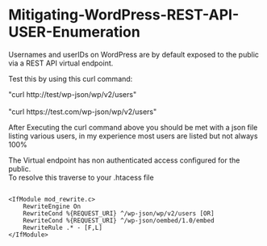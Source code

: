 # Mitigating-WordPress-REST-API-USER-Enumeration
<p> Usernames and userIDs on WordPress are by default exposed to the public via a REST API virtual endpoint.</p>
<p> Test this by using this curl command:</p>
<p> "curl http://test/wp-json/wp/v2/users"<br> </br>
"curl https://test.com/wp-json/wp/v2/users"</p>
<p> After Executing the curl command above you should be met with a json file listing various users, in my experience most users are listed but not always 100%</p>
<p> The Virtual endpoint has non authenticated access configured for the public. <br> To resolve this traverse to your .htacess file</p>

<pre><code>
&lt;IfModule mod_rewrite.c&gt;
    RewriteEngine On
    RewriteCond %{REQUEST_URI} ^/wp-json/wp/v2/users [OR]
    RewriteCond %{REQUEST_URI} ^/wp-json/oembed/1.0/embed
    RewriteRule .* - [F,L]
&lt;/IfModule&gt;
</code></pre>

